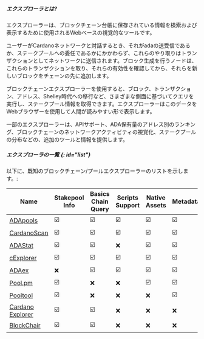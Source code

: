 ##### エクスプローラとは?

エクスプローラーは、ブロックチェーン台帳に保存されている情報を検索および表示するために使用されるWebベースの視覚的なツールです。  

ユーザーがCardanoネットワークと対話するとき、それがadaの送受信であるか、ステークプールへの委任であるかにかかわらず、これらのやり取りはトランザクションとしてネットワークに送信されます。ブロック生成を行うノードは、これらのトランザクションを取り、それらの有効性を確認してから、それらを新しいブロックをチェーンの先に追加します。

ブロックチェーンエクスプローラーを使用すると、ブロック、トランザクション、アドレス、Shelley時代への移行など、さまざまな側面に基づいてクエリを実行し、ステークプール情報を取得できます。エクスプローラーはこのデータをWebブラウザーを使用して人間が読みやすい形で表示します。

一部のエクスプローラーは、APIサポート、ADA保有量のアドレス別のランキング、ブロックチェーンのネットワークアクティビティの視覚化、ステークプールの分布などの、追加のツールと情報を提供します。

##### エクスプローラの一覧 {: id="list"}

以下に、既知のブロックチェーン/プールエクスプローラーのリストを示します。:

|Name              |Stakepool Info         |Basics Chain Query     |Scripts Support        |Native Assets          |Metadata               |Analytics              |API Support            |Rich List              |
|------------------|-----------------------|-----------------------|-----------------------|-----------------------|-----------------------|-----------------------|-----------------------|-----------------------|
|[ADApools]        |:ballot_box_with_check:|:ballot_box_with_check:|:ballot_box_with_check:|:ballot_box_with_check:|:ballot_box_with_check:|:ballot_box_with_check:|:ballot_box_with_check:|:ballot_box_with_check:|
|[CardanoScan]     |:ballot_box_with_check:|:ballot_box_with_check:|:ballot_box_with_check:|:ballot_box_with_check:|:ballot_box_with_check:|:x:                    |:x:                    |:ballot_box_with_check:|
|[ADAStat]         |:ballot_box_with_check:|:ballot_box_with_check:|:x:                    |:ballot_box_with_check:|:ballot_box_with_check:|:ballot_box_with_check:|:x:                    |:ballot_box_with_check:|
|[cExplorer]       |:ballot_box_with_check:|:ballot_box_with_check:|:ballot_box_with_check:|:ballot_box_with_check:|:ballot_box_with_check:|:ballot_box_with_check:|:x:                    |:ballot_box_with_check:|
|[ADAex]           |:x:                    |:ballot_box_with_check:|:ballot_box_with_check:|:ballot_box_with_check:|:ballot_box_with_check:|:ballot_box_with_check:|:x:                    |:ballot_box_with_check:|
|[Pool.pm]         |:ballot_box_with_check:|:x:                    |:x:                    |:ballot_box_with_check:|:ballot_box_with_check:|:x:                    |:x:                    |:x:                    |
|[Pooltool]        |:ballot_box_with_check:|:x:                    |:x:                    |:x:                    |:ballot_box_with_check:|:ballot_box_with_check:|:x:                    |:x:                    |
|[Cardano Explorer]|:ballot_box_with_check:|:ballot_box_with_check:|:x:                    |:x:                    |:x:                    |:x:                    |:x:                    |:x:                    |
|[BlockChair]      |:ballot_box_with_check:|:ballot_box_with_check:|:x:                    |:x:                    |:x:                    |:x:                    |:x:                    |:x:                    |

[ADApools]: https://adapools.org
[CardanoScan]: https://cardanoscan.io
[ADAStat]: https://adastat.net
[cExplorer]: https://cexplorer.io
[ADAEx]: https://adaex.org
[Pool.pm]: https://pool.pm
[Pooltool]: https://pooltool.io
[Cardano Explorer]: https://explorer.cardano.org
[BlockChair]: https://blockchair.com/cardano
